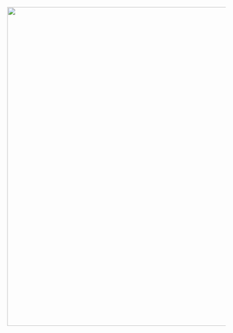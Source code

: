 <a class="imgpopup" href="/sites/default/files/channel%20strategy.jpg"><img src="/sites/default/files/channel%20strategy.jpg" width="940" height="734"></a>